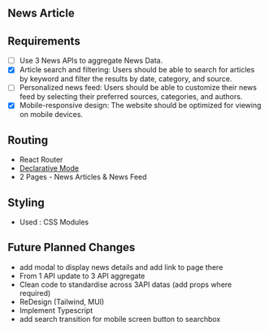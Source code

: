 ## News Article

## Requirements

- [ ] Use 3 News APIs to aggregate News Data.
- [x] Article search and filtering: Users should be able to search for articles by keyword and filter the results by date, category, and source.
- [ ] Personalized news feed: Users should be able to customize their news feed by selecting their preferred sources, categories, and authors.
- [x] Mobile-responsive design: The website should be optimized for viewing on mobile devices.

## Routing

- React Router
- [Declarative Mode](https://reactrouter.com/start/declarative/installation)
- 2 Pages - News Articles & News Feed

## Styling

- Used : CSS Modules

## Future Planned Changes

- add modal to display news details and add link to page there
- From 1 API update to 3 API aggregate
- Clean code to standardise across 3API datas (add props where required)
- ReDesign (Tailwind, MUI)
- Implement Typescript
- add search transition for mobile screen button to searchbox
